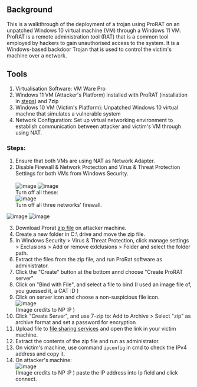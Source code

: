 ## Background
This is a walkthrough of the deployment of a trojan using ProRAT on an unpatched Windows 10 virtual machine (VM) through a Windows 11 VM. ProRAT is a remote administration tool (RAT) that is a common tool employed by hackers to gain unauthorised access to the system. It is a Windows-based backdoor Trojan that is used to control the victim's machine over a network.

## Tools
1. Virtualisation Software: VM Ware Pro
3. Windows 11 VM (Attacker's Platform) installed with ProRAT (installation in [steps](https://github.com/Kairos-T/TrojanAttack-Walkthrough/edit/main/Trojan%20Attack%20Walkthrough.md#steps)) and 7zip
4. Windows 10 VM (Victim's Platform): Unpatched Windows 10 virtual machne that simulates a vulnerable system
5. Network Configuration: Set up virtual networking environment to establish communication between attacker and victim's VM through using NAT.

### Steps: 
1. Ensure that both VMs are using NAT as Network Adapter. 
2. Disable Firewall & Network Protection and Virus & Threat Protection Settings for both VMs from Windows Security. <br>  
![image](https://github.com/Kairos-T/TrojanAttack-Walkthrough/assets/80029462/a494786e-8ccd-4e73-ae5a-33f32bd75529)
![image](https://github.com/Kairos-T/TrojanAttack-Walkthrough/assets/80029462/831c0b18-3630-4cd9-a55c-3c150d4537ac)
<br> Turn off all these: <br>
![image](https://github.com/Kairos-T/TrojanAttack-Walkthrough/assets/80029462/9a2f1d78-e29d-47b8-a9c1-a7229d3a672e)
<br> Turn off all three networks' firewall. <br>

![image](https://github.com/Kairos-T/TrojanAttack-Walkthrough/assets/80029462/8d9a386f-e2b6-48b5-9b4e-97fc842e4729)
![image](https://github.com/Kairos-T/TrojanAttack-Walkthrough/assets/80029462/7824757d-4d29-494d-bbc9-47ca5488e67d)
<br>

3. Download Prorat [zip file](https://prorat.software.informer.com/1.9/) on attacker machine.
4. Create a new folder in C:\ drive and move the zip file.
5. In Windows Security > Virus & Threat Protection, click manage settings > Exclusions > Add or remove exlclusions > Folder and select the folder path. 
6. Extract the files from the zip file, and run ProRat software as administrator. 
7. Click the "Create" button at the bottom annd choose "Create ProRAT server"
8. Click on "Bind with File", and select a file to bind (I used an image file of, you guessed it, a CAT :D )
9. Click on server icon and choose a non-suspicious file icon.
<br> ![image](https://github.com/Kairos-T/TrojanAttack-Walkthrough/assets/80029462/08ab0117-9a68-4573-89e8-5969e7028d81)
<br> (Image credits to NP :P )
10. Click "Create Server", and use 7-zip to: Add to Archive > Select "zip" as archive format and set a password for encryption
11. Upload file to [file sharing services](www.file.io/) and open the link in your victim machine.
12. Extract the contents of the zip file and run as administrator.
13. On victim's machine, use command
``` ipconfig ``` 
in cmd to check the IPv4 address and copy it. 
14. On attacker's machine:
<br> ![image](https://github.com/Kairos-T/TrojanAttack-Walkthrough/assets/80029462/f6abaf37-eb97-43ae-a3c2-480ae1334214) <br> (Image credits to NP :P )
paste the IP address into Ip field and click connect. 

